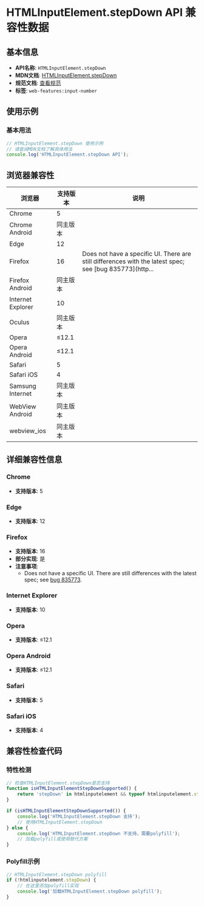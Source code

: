 # HTMLInputElement.stepDown API 兼容性数据

## 基本信息

- **API名称**: `HTMLInputElement.stepDown`
- **MDN文档**: [HTMLInputElement.stepDown](https://developer.mozilla.org/docs/Web/API/HTMLInputElement/stepDown)
- **规范文档**: [查看规范](https://html.spec.whatwg.org/multipage/input.html#dom-input-stepdown-dev)
- **标签**: `web-features:input-number`

## 使用示例

### 基本用法

```javascript
// HTMLInputElement.stepDown 使用示例
// 请查阅MDN文档了解具体用法
console.log('HTMLInputElement.stepDown API');
```

## 浏览器兼容性

| 浏览器 | 支持版本 | 说明 |
|--------|----------|------|
| Chrome | 5 |  |
| Chrome Android | 同主版本 |  |
| Edge | 12 |  |
| Firefox | 16 | Does not have a specific UI. There are still differences with the latest spec; see [bug 835773](http... |
| Firefox Android | 同主版本 |  |
| Internet Explorer | 10 |  |
| Oculus | 同主版本 |  |
| Opera | ≤12.1 |  |
| Opera Android | ≤12.1 |  |
| Safari | 5 |  |
| Safari iOS | 4 |  |
| Samsung Internet | 同主版本 |  |
| WebView Android | 同主版本 |  |
| webview_ios | 同主版本 |  |

## 详细兼容性信息

### Chrome

- **支持版本**: 5

### Edge

- **支持版本**: 12

### Firefox

- **支持版本**: 16
- **部分实现**: 是
- **注意事项**:
  - Does not have a specific UI. There are still differences with the latest spec; see [bug 835773](https://bugzil.la/835773).

### Internet Explorer

- **支持版本**: 10

### Opera

- **支持版本**: ≤12.1

### Opera Android

- **支持版本**: ≤12.1

### Safari

- **支持版本**: 5

### Safari iOS

- **支持版本**: 4

## 兼容性检查代码

### 特性检测

```javascript
// 检查HTMLInputElement.stepDown是否支持
function isHTMLInputElementStepDownSupported() {
    return 'stepDown' in htmlinputelement && typeof htmlinputelement.stepDown === 'function';
}

if (isHTMLInputElementStepDownSupported()) {
    console.log('HTMLInputElement.stepDown 支持');
    // 使用HTMLInputElement.stepDown
} else {
    console.log('HTMLInputElement.stepDown 不支持，需要polyfill');
    // 加载polyfill或使用替代方案
}
```

### Polyfill示例

```javascript
// HTMLInputElement.stepDown polyfill
if (!htmlinputelement.stepDown) {
    // 在这里添加polyfill实现
    console.log('加载HTMLInputElement.stepDown polyfill');
}
```

